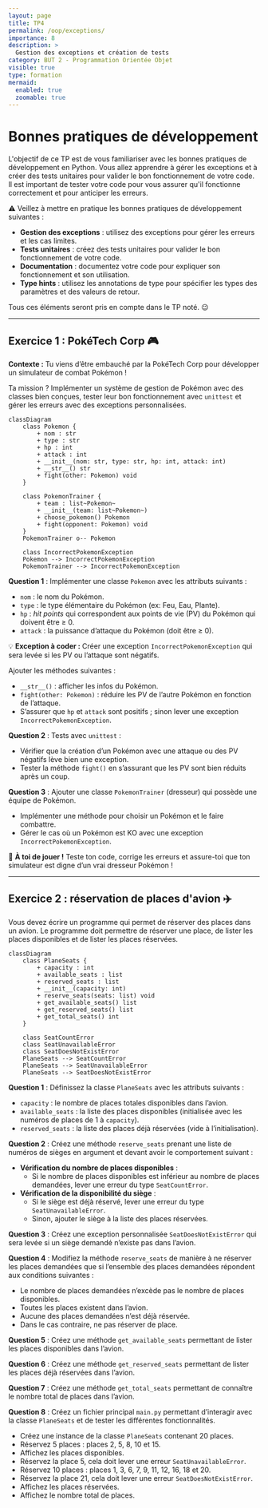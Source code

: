 ```yaml
---
layout: page
title: TP4
permalink: /oop/exceptions/
importance: 8
description: >
  Gestion des exceptions et création de tests
category: BUT 2 - Programmation Orientée Objet
visible: true
type: formation
mermaid:
  enabled: true
  zoomable: true
---
```


# Bonnes pratiques de développement

L'objectif de ce TP est de vous familiariser avec les bonnes pratiques de développement en Python. Vous allez apprendre à gérer les exceptions et à créer des tests unitaires pour valider le bon fonctionnement de votre code. Il est important de tester votre code pour vous assurer qu'il fonctionne correctement et pour anticiper les erreurs.

:warning: Veillez à mettre en pratique les bonnes pratiques de développement suivantes :

- **Gestion des exceptions** : utilisez des exceptions pour gérer les erreurs et les cas limites.
- **Tests unitaires** : créez des tests unitaires pour valider le bon fonctionnement de votre code.
- **Documentation** : documentez votre code pour expliquer son fonctionnement et son utilisation.
- **Type hints** : utilisez les annotations de type pour spécifier les types des paramètres et des valeurs de retour.

Tous ces éléments seront pris en compte dans le TP noté. :wink:

---

## Exercice 1 : PokéTech Corp 🎮

**Contexte :**
Tu viens d’être embauché par la PokéTech Corp pour développer un simulateur de combat Pokémon !

Ta mission ? Implémenter un système de gestion de Pokémon avec des classes bien conçues, tester leur bon fonctionnement avec `unittest` et gérer les erreurs avec des exceptions personnalisées.

```mermaid
classDiagram
    class Pokemon {
        + nom : str
        + type : str
        + hp : int
        + attack : int
        + __init__(nom: str, type: str, hp: int, attack: int)
        + __str__() str
        + fight(other: Pokemon) void
    }
    
    class PokemonTrainer {
        + team : list~Pokemon~
        + __init__(team: list~Pokemon~)
        + choose_pokemon() Pokemon
        + fight(opponent: Pokemon) void
    }
    PokemonTrainer o-- Pokemon
    
    class IncorrectPokemonException
    Pokemon --> IncorrectPokemonException
    PokemonTrainer --> IncorrectPokemonException
```

**Question 1** : Implémenter une classe `Pokemon` avec les attributs suivants :  
- `nom` : le nom du Pokémon.  
- `type` : le type élémentaire du Pokémon (ex: Feu, Eau, Plante).  
- `hp` : *hit points* qui correspondent aux points de vie (PV) du Pokémon qui doivent être ≥ 0.  
- `attack` : la puissance d’attaque du Pokémon (doit être ≥ 0).  

💡 **Exception à coder :** Créer une exception `IncorrectPokemonException` qui sera levée si les PV ou l’attaque sont négatifs.

Ajouter les méthodes suivantes :  
- `__str__()` : afficher les infos du Pokémon.  
- `fight(other: Pokemon)` : réduire les PV de l’autre Pokémon en fonction de l’attaque.  
- S’assurer que `hp` et `attack` sont positifs ; sinon lever une exception `IncorrectPokemonException`.

**Question 2** : Tests avec `unittest` :  
- Vérifier que la création d’un Pokémon avec une attaque ou des PV négatifs lève bien une exception.  
- Tester la méthode `fight()` en s’assurant que les PV sont bien réduits après un coup.  

**Question 3** : Ajouter une classe `PokemonTrainer` (dresseur) qui possède une équipe de Pokémon.
- Implémenter une méthode pour choisir un Pokémon et le faire combattre.  
- Gérer le cas où un Pokémon est KO avec une exception `IncorrectPokemonException`.

🧪 **À toi de jouer !** Teste ton code, corrige les erreurs et assure-toi que ton simulateur est digne d’un vrai dresseur Pokémon !

---

## Exercice 2 : réservation de places d'avion :airplane:

Vous devez écrire un programme qui permet de réserver des places dans un avion. Le programme doit permettre de réserver une place, de lister les places disponibles et de lister les places réservées.

```mermaid
classDiagram
    class PlaneSeats {
        + capacity : int
        + available_seats : list
        + reserved_seats : list
        + __init__(capacity: int)
        + reserve_seats(seats: list) void
        + get_available_seats() list
        + get_reserved_seats() list
        + get_total_seats() int
    }

    class SeatCountError
    class SeatUnavailableError
    class SeatDoesNotExistError
    PlaneSeats --> SeatCountError
    PlaneSeats --> SeatUnavailableError
    PlaneSeats --> SeatDoesNotExistError
```

**Question 1** : Définissez la classe `PlaneSeats` avec les attributs suivants :

- `capacity` : le nombre de places totales disponibles dans l’avion.
- `available_seats` : la liste des places disponibles (initialisée avec les numéros de places de 1 à `capacity`).
- `reserved_seats` : la liste des places déjà réservées (vide à l’initialisation).

**Question 2** : Créez une méthode `reserve_seats` prenant une liste de numéros de sièges en argument et devant avoir le comportement suivant :

- **Vérification du nombre de places disponibles** :
  - Si le nombre de places disponibles est inférieur au nombre de places demandées, lever une erreur du type `SeatCountError`.
- **Vérification de la disponibilité du siège** :
  - Si le siège est déjà réservé, lever une erreur du type `SeatUnavailableError`.
  - Sinon, ajouter le siège à la liste des places réservées.

**Question 3** : Créez une exception personnalisée `SeatDoesNotExistError` qui sera levée si un siège demandé n’existe pas dans l’avion.

**Question 4** : Modifiez la méthode `reserve_seats` de manière à ne réserver les places demandées que si l’ensemble des places demandées répondent aux conditions suivantes :

- Le nombre de places demandées n’excède pas le nombre de places disponibles.
- Toutes les places existent dans l’avion.
- Aucune des places demandées n’est déjà réservée.
- Dans le cas contraire, ne pas réserver de place.

**Question 5** : Créez une méthode `get_available_seats` permettant de lister les places disponibles dans l’avion.

**Question 6** : Créez une méthode `get_reserved_seats` permettant de lister les places déjà réservées dans l’avion.

**Question 7** : Créez une méthode `get_total_seats` permettant de connaître le nombre total de places dans l’avion.

**Question 8** : Créez un fichier principal `main.py` permettant d’interagir avec la classe `PlaneSeats` et de tester les différentes fonctionnalités.

- Créez une instance de la classe `PlaneSeats` contenant 20 places.
- Réservez 5 places : places 2, 5, 8, 10 et 15.
- Affichez les places disponibles.
- Réservez la place 5, cela doit lever une erreur `SeatUnavailableError`.
- Réservez 10 places : places 1, 3, 6, 7, 9, 11, 12, 16, 18 et 20.
- Réservez la place 21, cela doit lever une erreur `SeatDoesNotExistError`.
- Affichez les places réservées.
- Affichez le nombre total de places.

<!--

## Exercice 3 : polygones

Pour cet exercice, nous allons créer des polygones. Pour cela, nous avons besoin d'un point, vous pouvez réutiliser la classe `Point` du TP2.  

#### Contraintes à implémenter :  
- Un **polygone** est défini par une suite finie et ordonnée de points qu’on nomme **sommets** (pour simplifier, on supposera que les polygones sont convexes, sauf à la dernière question optionnelle).  
- On peut **calculer l’aire et le périmètre** d’un polygone.  
- Un polygone avec **2 sommets** est un **segment** dont le périmètre est la longueur du segment, et l’aire est nulle.  
- Deux sommets successifs (ainsi que les premier et dernier sommets) du polygone forment un **segment**, qu’on nomme un **côté du polygone**.  
- Un **triangle** est un polygone avec **3 sommets**.  
- L’aire d’un **triangle** peut être obtenue avec la formule de Héron : $$ S = \sqrt{p(p - a)(p - b)(p - c)} $$ avec $$ p = \frac{a+b+c}{2} $$ et $$ a, b, c $$ les longueurs de ses côtés.  
- Un **quadrilatère** est un polygone à **4 sommets** (on le supposera convexe – ses côtés ne se coupent pas).  
- L’aire d’un **quadrilatère** peut être obtenue en le divisant en deux triangles, et en sommant les aires de ces triangles.  
- Un **rectangle** est un **quadrilatère** dont les **côtés opposés sont de même longueur** et ayant un **angle droit** (condition suffisante car les quadrilatères sont supposés convexes).  
- L’aire d’un **rectangle** est le **produit des longueurs de deux côtés adjacents**.  

#### Travail à réaliser  

1. **Identifiez les classes, les attributs, les méthodes, les associations et les généralisations** dans l’énoncé ci-dessus. En d’autres termes, écrivez le **diagramme de classes**.  
2. **Implémentez votre diagramme de classe.** Vous veillerez à implémenter la méthode `__str__` (soit directement dans la classe, soit par héritage).  
3. **Écrivez un module `__main__.py`** avec des tests de votre code. 
4. On souhaite ajouter la création d’un **polygone régulier** tel que ses **sommets sont régulièrement espacés** sur un cercle dont le **centre et le rayon** sont donnés. L’angle par rapport à l’axe des abscisses du **premier sommet** est également fourni. **Modifiez votre diagramme de classe et votre code.**  
5. (**Surcharge d’opérateur**) **Surchargez l’addition** pour la classe `Segment` (méthode `__add__(self, x)`).  
   - Ajouter un **Point** donne un **Triangle**.  
   - Ajouter un **Segment** donne un **Quadrilatère** (on s’assurera que ses côtés ne se croisent pas).  
   - Ajouter un **Polygone** donnera un **nouveau polygone**.  
   - Vous pourrez utiliser la fonction `isinstance(x, Point)` pour tester si l’objet `x` appartient à la classe `Point`.  
6. Lors de la création d’un **polygone**, vérifiez que celui-ci est **bien convexe**, et **levez une exception** dans le cas contraire.  
   - Créez une nouvelle **exception** (dérivant de la classe de base `Exception`).  
   - Ajoutez cette classe au **diagramme de classe**.  

-->